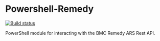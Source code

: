 # Powershell-Remedy

[![Build status](https://ci.appveyor.com/api/projects/status/8ph5oelqby89gaxr?svg=true)](https://ci.appveyor.com/project/markwragg/powershell-remedy)

PowerShell module for interacting with the BMC Remedy ARS Rest API.
